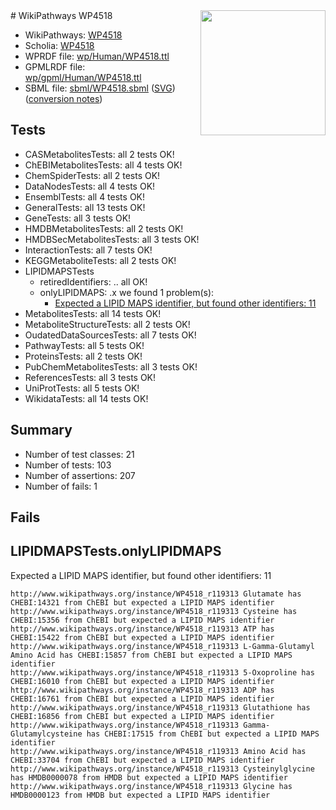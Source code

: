 <img style="float: right; width: 200px" src="../logo.png" />
# WikiPathways WP4518

* WikiPathways: [WP4518](https://identifiers.org/wikipathways:WP4518)
* Scholia: [WP4518](https://scholia.toolforge.org/wikipathways/WP4518)
* WPRDF file: [wp/Human/WP4518.ttl](../wp/Human/WP4518.ttl)
* GPMLRDF file: [wp/gpml/Human/WP4518.ttl](../wp/gpml/Human/WP4518.ttl)
* SBML file: [sbml/WP4518.sbml](../sbml/WP4518.sbml) ([SVG](../sbml/WP4518.svg)) ([conversion notes](../sbml/WP4518.txt))

## Tests
* CASMetabolitesTests: all 2 tests OK!
* ChEBIMetabolitesTests: all 4 tests OK!
* ChemSpiderTests: all 2 tests OK!
* DataNodesTests: all 4 tests OK!
* EnsemblTests: all 4 tests OK!
* GeneralTests: all 13 tests OK!
* GeneTests: all 3 tests OK!
* HMDBMetabolitesTests: all 2 tests OK!
* HMDBSecMetabolitesTests: all 3 tests OK!
* InteractionTests: all 7 tests OK!
* KEGGMetaboliteTests: all 2 tests OK!
* LIPIDMAPSTests
    * retiredIdentifiers: .. all OK!
    * onlyLIPIDMAPS: .x we found 1 problem(s):
        * [Expected a LIPID MAPS identifier, but found other identifiers: 11](#d0bfb679)
* MetabolitesTests: all 14 tests OK!
* MetaboliteStructureTests: all 2 tests OK!
* OudatedDataSourcesTests: all 7 tests OK!
* PathwayTests: all 5 tests OK!
* ProteinsTests: all 2 tests OK!
* PubChemMetabolitesTests: all 3 tests OK!
* ReferencesTests: all 3 tests OK!
* UniProtTests: all 5 tests OK!
* WikidataTests: all 14 tests OK!


## Summary

* Number of test classes: 21
* Number of tests: 103
* Number of assertions: 207
* Number of fails: 1

## Fails

<a name="d0bfb679" />

## LIPIDMAPSTests.onlyLIPIDMAPS

Expected a LIPID MAPS identifier, but found other identifiers: 11
```
http://www.wikipathways.org/instance/WP4518_r119313 Glutamate has CHEBI:14321 from ChEBI but expected a LIPID MAPS identifier
http://www.wikipathways.org/instance/WP4518_r119313 Cysteine has CHEBI:15356 from ChEBI but expected a LIPID MAPS identifier
http://www.wikipathways.org/instance/WP4518_r119313 ATP has CHEBI:15422 from ChEBI but expected a LIPID MAPS identifier
http://www.wikipathways.org/instance/WP4518_r119313 L-Gamma-Glutamyl Amino Acid has CHEBI:15857 from ChEBI but expected a LIPID MAPS identifier
http://www.wikipathways.org/instance/WP4518_r119313 5-Oxoproline has CHEBI:16010 from ChEBI but expected a LIPID MAPS identifier
http://www.wikipathways.org/instance/WP4518_r119313 ADP has CHEBI:16761 from ChEBI but expected a LIPID MAPS identifier
http://www.wikipathways.org/instance/WP4518_r119313 Glutathione has CHEBI:16856 from ChEBI but expected a LIPID MAPS identifier
http://www.wikipathways.org/instance/WP4518_r119313 Gamma-Glutamylcysteine has CHEBI:17515 from ChEBI but expected a LIPID MAPS identifier
http://www.wikipathways.org/instance/WP4518_r119313 Amino Acid has CHEBI:33704 from ChEBI but expected a LIPID MAPS identifier
http://www.wikipathways.org/instance/WP4518_r119313 Cysteinylglycine has HMDB0000078 from HMDB but expected a LIPID MAPS identifier
http://www.wikipathways.org/instance/WP4518_r119313 Glycine has HMDB0000123 from HMDB but expected a LIPID MAPS identifier
```

